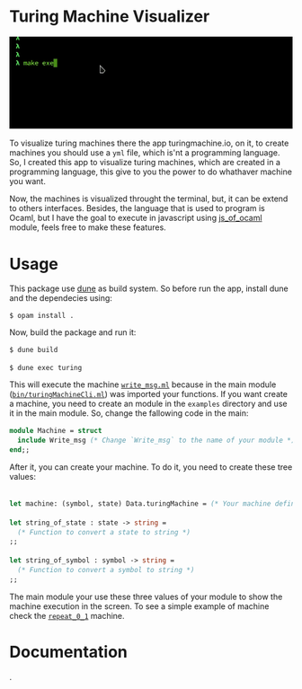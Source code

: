 # Turing Machine Visualizer

![Image showing the execution](running_write_msg_machine.gif)

To visualize turing machines there the app turingmachine.io, on it, to create machines you should use a `yml` file, which is'nt a programming language. So, I created this app to visualize turing machines, which are created in a programming language, this give to you the power to do whathaver machine you want.

Now, the machines is visualized throught the terminal, but, it can be extend to others interfaces. Besides, the language that is used to program is Ocaml, but I have the goal to execute in javascript using [js_of_ocaml](https://ocsigen.org/js_of_ocaml/3.1.0/manual/overview) module, feels free to make these features.  

# Usage

This package use [dune](https://dune.readthedocs.io/en/stable/) as build system. So before run the app, install dune and the dependecies using:

```
$ opam install .
```

Now, build the package and run it:

```
$ dune build

$ dune exec turing
```

This will execute the machine [`write_msg.ml`](/examples/write_msg.ml) because in the main module ([`bin/turingMachineCli.ml`](/bin/turingMachineCli.ml)) was imported your functions. If you want create a machine, you need to create an module in the `examples` directory and use it in the main module. So, change the fallowing code in the main:

```ocaml
module Machine = struct
  include Write_msg (* Change `Write_msg` to the name of your module *)
end;;
```

After it, you can create your machine. To do it, you need to create these tree values:

```ocaml

let machine: (symbol, state) Data.turingMachine = (* Your machine definition *)

let string_of_state : state -> string = 
  (* Function to convert a state to string *)
;;

let string_of_symbol : symbol -> string = 
  (* Function to convert a symbol to string *)
;;

```

The main module your use these three values of your module to show the machine execution in the screen. To see a simple example of machine check the [`repeat_0_1`](/examples/repeat_0_1.ml) machine.

# Documentation

.


